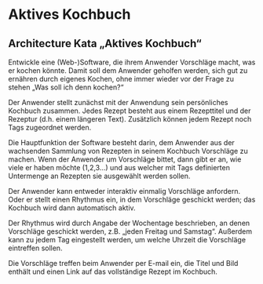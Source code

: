 # Aktives Kochbuch
## Architecture Kata „Aktives Kochbuch“
Entwickle eine (Web-)Software, die ihrem Anwender Vorschläge macht, was er kochen könnte. Damit soll dem Anwender geholfen werden, sich gut zu ernähren durch eigenes Kochen, ohne immer wieder vor der Frage zu stehen „Was soll ich denn kochen?“

Der Anwender stellt zunächst mit der Anwendung sein persönliches Kochbuch zusammen. Jedes Rezept besteht aus einem Rezepttitel und der Rezeptur (d.h. einem längeren Text). Zusätzlich können jedem Rezept noch Tags zugeordnet werden.

Die Hauptfunktion der Software besteht darin, dem Anwender aus der wachsenden Sammlung von Rezepten in seinem Kochbuch Vorschläge zu machen. Wenn der Anwender um Vorschläge bittet, dann gibt er an, wie viele er haben möchte (1,2,3…) und aus welcher mit Tags definierten Untermenge an Rezepten sie ausgewählt werden sollen.

Der Anwender kann entweder interaktiv einmalig Vorschläge anfordern. Oder er stellt einen Rhythmus ein, in dem Vorschläge geschickt werden; das Kochbuch wird dann automatisch aktiv.

Der Rhythmus wird durch Angabe der Wochentage beschrieben, an denen Vorschläge geschickt werden, z.B. „jeden Freitag und Samstag“. Außerdem kann zu jedem Tag eingestellt werden, um welche Uhrzeit die Vorschläge eintreffen sollen.

Die Vorschläge treffen beim Anwender per E-mail ein, die Titel und Bild enthält und einen Link auf das vollständige Rezept im Kochbuch.